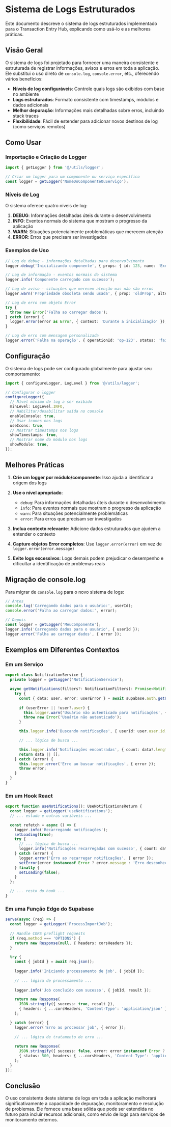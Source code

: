 # Sistema de Logs Estruturados

Este documento descreve o sistema de logs estruturados implementado para o Transaction Entry Hub, explicando como usá-lo e as melhores práticas.

## Visão Geral

O sistema de logs foi projetado para fornecer uma maneira consistente e estruturada de registrar informações, avisos e erros em toda a aplicação. Ele substitui o uso direto de `console.log`, `console.error`, etc., oferecendo vários benefícios:

- **Níveis de log configuráveis**: Controle quais logs são exibidos com base no ambiente
- **Logs estruturados**: Formato consistente com timestamps, módulos e dados adicionais
- **Melhor depuração**: Informações mais detalhadas sobre erros, incluindo stack traces
- **Flexibilidade**: Fácil de estender para adicionar novos destinos de log (como serviços remotos)

## Como Usar

### Importação e Criação de Logger

```typescript
import { getLogger } from '@/utils/logger';

// Criar um logger para um componente ou serviço específico
const logger = getLogger('NomeDoComponenteOuServiço');
```

### Níveis de Log

O sistema oferece quatro níveis de log:

1. **DEBUG**: Informações detalhadas úteis durante o desenvolvimento
2. **INFO**: Eventos normais do sistema que mostram o progresso da aplicação
3. **WARN**: Situações potencialmente problemáticas que merecem atenção
4. **ERROR**: Erros que precisam ser investigados

### Exemplos de Uso

```typescript
// Log de debug - informações detalhadas para desenvolvimento
logger.debug('Inicializando componente', { props: { id: 123, name: 'Exemplo' } });

// Log de informação - eventos normais do sistema
logger.info('Componente carregado com sucesso');

// Log de aviso - situações que merecem atenção mas não são erros
logger.warn('Propriedade obsoleta sendo usada', { prop: 'oldProp', alternative: 'newProp' });

// Log de erro com objeto Error
try {
  throw new Error('Falha ao carregar dados');
} catch (error) {
  logger.error(error as Error, { context: 'Durante a inicialização' });
}

// Log de erro com mensagem personalizada
logger.error('Falha na operação', { operationId: 'op-123', status: 'failed' });
```

## Configuração

O sistema de logs pode ser configurado globalmente para ajustar seu comportamento:

```typescript
import { configureLogger, LogLevel } from '@/utils/logger';

// Configurar o logger
configureLogger({
  // Nível mínimo de log a ser exibido
  minLevel: LogLevel.INFO,
  // Habilitar/desabilitar saída no console
  enableConsole: true,
  // Usar ícones nos logs
  useIcons: true,
  // Mostrar timestamps nos logs
  showTimestamps: true,
  // Mostrar nome do módulo nos logs
  showModule: true,
});
```

## Melhores Práticas

1. **Crie um logger por módulo/componente**: Isso ajuda a identificar a origem dos logs

2. **Use o nível apropriado**:
   - `debug`: Para informações detalhadas úteis durante o desenvolvimento
   - `info`: Para eventos normais que mostram o progresso da aplicação
   - `warn`: Para situações potencialmente problemáticas
   - `error`: Para erros que precisam ser investigados

3. **Inclua contexto relevante**: Adicione dados estruturados que ajudem a entender o contexto

4. **Capture objetos Error completos**: Use `logger.error(error)` em vez de `logger.error(error.message)`

5. **Evite logs excessivos**: Logs demais podem prejudicar o desempenho e dificultar a identificação de problemas reais

## Migração de console.log

Para migrar de `console.log` para o novo sistema de logs:

```typescript
// Antes
console.log('Carregando dados para o usuário:', userId);
console.error('Falha ao carregar dados:', error);

// Depois
const logger = getLogger('MeuComponente');
logger.info('Carregando dados para o usuário', { userId });
logger.error('Falha ao carregar dados', { error });
```

## Exemplos em Diferentes Contextos

### Em um Serviço

```typescript
export class NotificationService {
  private logger = getLogger('NotificationService');

  async getNotifications(filters?: NotificationFilters): Promise<Notification[]> {
    try {
      const { data: user, error: userError } = await supabase.auth.getUser();
      
      if (userError || !user?.user) {
        this.logger.warn('Usuário não autenticado para notificações', { error: userError });
        throw new Error('Usuário não autenticado');
      }

      this.logger.info('Buscando notificações', { userId: user.user.id, filters });

      // ... lógica de busca ...

      this.logger.info('Notificações encontradas', { count: data?.length || 0 });
      return data || [];
    } catch (error) {
      this.logger.error('Erro ao buscar notificações', { error });
      throw error;
    }
  }
}
```

### Em um Hook React

```typescript
export function useNotifications(): UseNotificationsReturn {
  const logger = getLogger('useNotifications');
  // ... estado e outras variáveis ...

  const refetch = async () => {
    logger.info('Recarregando notificações');
    setLoading(true);
    try {
      // ... lógica de busca ...
      logger.info('Notificações recarregadas com sucesso', { count: data.length });
    } catch (error) {
      logger.error('Erro ao recarregar notificações', { error });
      setError(error instanceof Error ? error.message : 'Erro desconhecido');
    } finally {
      setLoading(false);
    }
  };

  // ... resto do hook ...
}
```

### Em uma Função Edge do Supabase

```typescript
serve(async (req) => {
  const logger = getLogger('ProcessImportJob');
  
  // Handle CORS preflight requests
  if (req.method === 'OPTIONS') {
    return new Response(null, { headers: corsHeaders });
  }

  try {
    const { jobId } = await req.json();
    
    logger.info('Iniciando processamento de job', { jobId });
    
    // ... lógica de processamento ...
    
    logger.info('Job concluído com sucesso', { jobId, result });

    return new Response(
      JSON.stringify({ success: true, result }),
      { headers: { ...corsHeaders, 'Content-Type': 'application/json' } }
    );

  } catch (error) {
    logger.error('Erro ao processar job', { error });
    
    // ... lógica de tratamento de erro ...
    
    return new Response(
      JSON.stringify({ success: false, error: error instanceof Error ? error.message : 'Erro desconhecido' }),
      { status: 500, headers: { ...corsHeaders, 'Content-Type': 'application/json' } }
    );
  }
});
```

## Conclusão

O uso consistente deste sistema de logs em toda a aplicação melhorará significativamente a capacidade de depuração, monitoramento e resolução de problemas. Ele fornece uma base sólida que pode ser estendida no futuro para incluir recursos adicionais, como envio de logs para serviços de monitoramento externos.